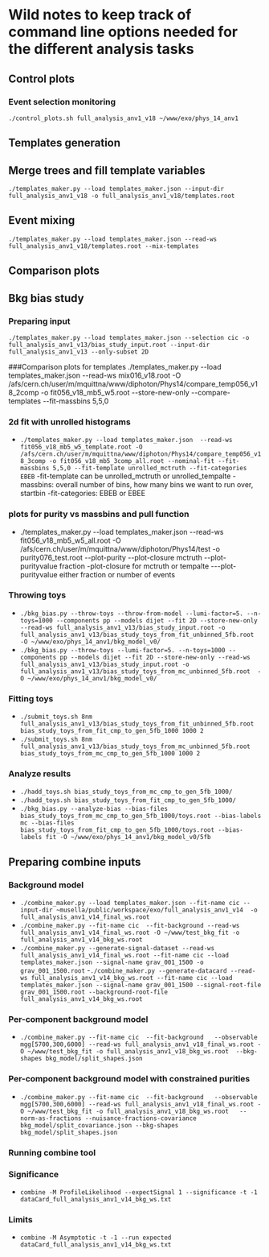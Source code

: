 # Wild notes to keep track of command line options needed for the different analysis tasks

## Control plots

### Event selection monitoring
`./control_plots.sh full_analysis_anv1_v18 ~/www/exo/phys_14_anv1`

## Templates generation

## Merge trees and fill template variables
`./templates_maker.py --load templates_maker.json --input-dir full_analysis_anv1_v18 -o full_analysis_anv1_v18/templates.root`

## Event mixing
`./templates_maker.py --load templates_maker.json --read-ws full_analysis_anv1_v18/templates.root --mix-templates`

## Comparison plots


## Bkg bias study

### Preparing input
`./templates_maker.py --load templates_maker.json --selection cic -o full_analysis_anv1_v13/bias_study_input.root --input-dir full_analysis_anv1_v13 --only-subset 2D`

###Comparison plots for templates
./templates_maker.py --load templates_maker.json  --read-ws mix016_v18.root -O /afs/cern.ch/user/m/mquittna/www/diphoton/Phys14/compare_temp056_v18_2comp -o fit056_v18_mb5_w5.root  --store-new-only --compare-templates --fit-massbins 5,5,0

### 2d fit with unrolled histograms
- `./templates_maker.py --load templates_maker.json  --read-ws fit056_v18_mb5_w5_template.root -O /afs/cern.ch/user/m/mquittna/www/diphoton/Phys14/compare_temp056_v18_3comp -o fit056_v18_mb5_3comp_all.root --nominal-fit --fit-massbins 5,5,0 --fit-template unrolled_mctruth --fit-categories EBEB`
-fit-template can be unrolled_mctruth or unrolled_tempalte
-massbins: overall number of bins, how many bins we want to run over, startbin
-fit-categories: EBEB or EBEE

### plots for purity vs massbins and pull function
- ./templates_maker.py --load templates_maker.json  --read-ws fit056_v18_mb5_w5_all.root -O /afs/cern.ch/user/m/mquittna/www/diphoton/Phys14/test -o purity076_test.root --plot-purity --plot-closure mctruth --plot-purityvalue fraction
-plot-closure for mctruth or tempalte
---plot-purityvalue either fraction or number of events

### Throwing toys
- `./bkg_bias.py --throw-toys --throw-from-model --lumi-factor=5. --n-toys=1000 --components pp --models dijet --fit 2D --store-new-only --read-ws full_analysis_anv1_v13/bias_study_input.root -o full_analysis_anv1_v13/bias_study_toys_from_fit_unbinned_5fb.root  -O ~/www/exo/phys_14_anv1/bkg_model_v0/`
- `./bkg_bias.py --throw-toys --lumi-factor=5. --n-toys=1000 --components pp --models dijet --fit 2D --store-new-only --read-ws full_analysis_anv1_v13/bias_study_input.root -o full_analysis_anv1_v13/bias_study_toys_from_mc_unbinned_5fb.root  -O ~/www/exo/phys_14_anv1/bkg_model_v0/`

### Fitting toys
- `./submit_toys.sh 8nm full_analysis_anv1_v13/bias_study_toys_from_fit_unbinned_5fb.root bias_study_toys_from_fit_cmp_to_gen_5fb_1000 1000 2`
- `./submit_toys.sh 8nm full_analysis_anv1_v13/bias_study_toys_from_mc_unbinned_5fb.root  bias_study_toys_from_mc_cmp_to_gen_5fb_1000 1000 2`

### Analyze results
- `./hadd_toys.sh bias_study_toys_from_mc_cmp_to_gen_5fb_1000/`
- `./hadd_toys.sh bias_study_toys_from_fit_cmp_to_gen_5fb_1000/`
- `./bkg_bias.py --analyze-bias --bias-files bias_study_toys_from_mc_cmp_to_gen_5fb_1000/toys.root --bias-labels mc --bias-files bias_study_toys_from_fit_cmp_to_gen_5fb_1000/toys.root --bias-labels fit -O ~/www/exo/phys_14_anv1/bkg_model_v0/5fb`


## Preparing combine inputs

### Background model
- `./combine_maker.py --load templates_maker.json --fit-name cic --input-dir ~musella/public/workspace/exo/full_analysis_anv1_v14  -o full_analysis_anv1_v14_final_ws.root`
- `./combine_maker.py --fit-name cic  --fit-background --read-ws full_analysis_anv1_v14_final_ws.root -O ~/www/test_bkg_fit -o full_analysis_anv1_v14_bkg_ws.root`
- `./combine_maker.py --generate-signal-dataset --read-ws full_analysis_anv1_v14_final_ws.root --fit-name cic --load templates_maker.json --signal-name grav_001_1500 -o grav_001_1500.root`
-`./combine_maker.py --generate-datacard --read-ws full_analysis_anv1_v14_bkg_ws.root --fit-name cic --load templates_maker.json --signal-name grav_001_1500 --signal-root-file grav_001_1500.root --background-root-file full_analysis_anv1_v14_bkg_ws.root`


### Per-component background model
- `./combine_maker.py --fit-name cic  --fit-background   --observable mgg[5700,300,6000] --read-ws full_analysis_anv1_v18_final_ws.root -O ~/www/test_bkg_fit -o full_analysis_anv1_v18_bkg_ws.root  --bkg-shapes bkg_model/split_shapes.json`

### Per-component background model with constrained purities
- `./combine_maker.py --fit-name cic  --fit-background   --observable mgg[5700,300,6000] --read-ws full_analysis_anv1_v18_final_ws.root -O ~/www/test_bkg_fit -o full_analysis_anv1_v18_bkg_ws.root   --norm-as-fractions --nuisance-fractions-covariance bkg_model/split_covariance.json --bkg-shapes bkg_model/split_shapes.json`

### Running combine tool 

### Significance
- `combine -M ProfileLikelihood --expectSignal 1 --significance -t -1 dataCard_full_analysis_anv1_v14_bkg_ws.txt`
### Limits
- `combine -M Asymptotic -t -1 --run expected dataCard_full_analysis_anv1_v14_bkg_ws.txt`
